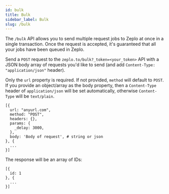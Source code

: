 ```yaml
---
id: bulk
title: Bulk
sidebar_label: Bulk
slug: /bulk
---
```


The `/bulk` API allows you to send multiple request jobs to Zeplo at once in a single transaction. Once the request is accepted, it's guaranteed that all your jobs have been queued in Zeplo.

Send a `POST` request to the `zeplo.to/bulk?_token=<your_token>` API with a JSON body array of requests you'd like to send (and add `Content-Type: "application/json"` header).

Only the `url` property is required. If not provided, `method` will default to `POST`. If you provide an object/array as the body property, then a `Content-Type` header of `application/json` will be set automatically, otherwise `Content-Type` will be `text/plain`.

```
[{
  url: "anyurl.com",
  method: "POST",
  headers: {},
  params: {
    _delay: 3000,
  },
  body: 'Body of request', # string or json
}, {
  ...
}]
```

The response will be an array of IDs:

```
[{
  id: 1
}, {
  ...
}]
```
